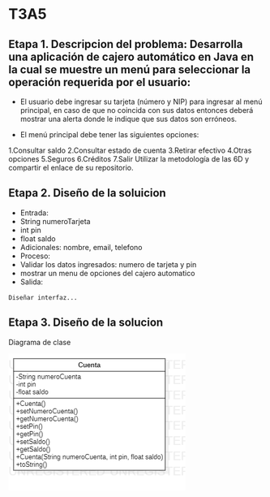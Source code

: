 # T3A5

## Etapa 1. Descripcion del problema: Desarrolla una aplicación de cajero automático en Java en la cual se muestre un menú para seleccionar la operación requerida por el usuario:

- El usuario debe ingresar su tarjeta (número y NIP) para ingresar al menú principal, en caso de que no coincida con sus datos entonces deberá mostrar una alerta donde le indique que sus datos son erróneos.

- El menú principal debe tener las siguientes opciones:

1.Consultar saldo
2.Consultar estado de cuenta
3.Retirar efectivo
4.Otras opciones
5.Seguros
6.Créditos
7.Salir
Utilizar la metodología de las 6D y compartir el enlace de su repositorio.


## Etapa 2. Diseño de la soluicion
- Entrada:
- String numeroTarjeta
- int pin
- float saldo
- Adicionales: nombre, email, telefono
- Proceso:
- Validar los datos ingresados: numero de tarjeta y pin
- mostrar un menu de opciones del cajero automatico 
- Salida:
~~~
Diseñar interfaz...
~~~
 
## Etapa 3. Diseño de la solucion
Diagrama de clase

![](https://github.com/arturo18sv/T3A5/blob/main/ETAPA3.png?raw=true)

